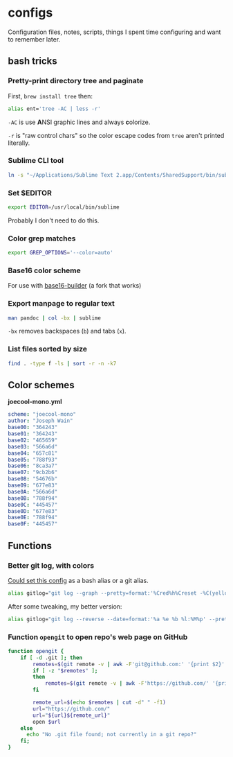 # configs

Configuration files, notes, scripts, things I spent time configuring and want to remember later.

## bash tricks

### Pretty-print directory tree and paginate

First, `brew install tree` then:

```bash
alias ent='tree -AC | less -r'
```

`-AC` is use **A**NSI graphic lines and always **c**olorize.

`-r` is "raw control chars" so the color escape codes from `tree` aren't printed literally.

### Sublime CLI tool

```bash
ln -s "~/Applications/Sublime Text 2.app/Contents/SharedSupport/bin/subl" ~/bin/sublime
```

### Set $EDITOR

```bash
export EDITOR=/usr/local/bin/sublime
```

Probably I don't need to do this.

### Color grep matches

```bash
export GREP_OPTIONS='--color=auto'
```

### Base16 color scheme

For use with [base16-builder](https://github.com/kowalskey/base16-builder) (a fork that works)

### Export manpage to regular text

```bash
man pandoc | col -bx | sublime
```

`-bx` removes backspaces (`b`) and tabs (`x`).

### List files sorted by size

```bash
find . -type f -ls | sort -r -n -k7
```

## Color schemes

**joecool-mono.yml**

```yaml
scheme: "joecool-mono"
author: "Joseph Wain"
base00: "364243"
base01: "364243"
base02: "465659"
base03: "566a6d"
base04: "657c81"
base05: "788f93"
base06: "8ca3a7"
base07: "9cb2b6"
base08: "54676b"
base09: "677e83"
base0A: "566a6d"
base0B: "788f94"
base0C: "445457"
base0D: "677e83"
base0E: "788f94"
base0F: "445457"
```

## Functions


### Better git log, with colors

[Could set this config](https://coderwall.com/p/euwpig/a-better-git-log) as a bash alias or a git alias.

```bash
alias gitlog="git log --graph --pretty=format:'%Cred%h%Creset -%C(yellow)%d%Creset %s %Cgreen(%cr) %C(bold blue)<%an>%Creset' --abbrev-commit"
```

After some tweaking, my better version:
```bash
alias gitlog="git log --reverse --date=format:'%a %e %b %l:%M%p' --pretty=format:'%C(yellow)%h %Creset%>(12)%ad %Cgreen%<(7)%aN%Cred%d %Creset%s'"
```

### Function `opengit` to open repo's web page on GitHub

```bash
function opengit {
    if [ -d .git ]; then
        remotes=$(git remote -v | awk -F'git@github.com:' '{print $2}' | cut -d" " -f1)
        if [ -z "$remotes" ];
        then
            remotes=$(git remote -v | awk -F'https://github.com/' '{print $2}' | cut -d" " -f1)
        fi

        remote_url=$(echo $remotes | cut -d" " -f1)
        url="https://github.com/"
        url="${url}${remote_url}"
        open $url
    else
      echo "No .git file found; not currently in a git repo?"
    fi;
}
```
